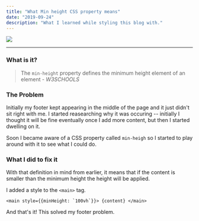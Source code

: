 ```yaml
---
title: "What Min height CSS property means"
date: "2019-09-24"
description: "What I learned while styling this blog with."
---
```


![][css]

---

### What is it?

>
> The `min-height` property defines the minimum 
> height element of an element - _W3SCHOOLS_
>

### The Problem

Initially my footer kept appearing in the middle of the page and
it just didn't sit right with me. I started reasearching why it
was occuring -- initially I thought it will be fine eventually
once I add more content, but then I started dwelling on it.

Soon I became aware of a CSS property called `min-heigh`
so I started to play around with it to see what I could do.

### What I did to fix it

With that definition in mind from earlier, it means that if the 
content is smaller than the minimum height the height will be applied.

I added a style to the `<main>` tag.
```
<main style={{minHeight: `100vh`}}> {content} </main>
```

And that's it! This solved my footer problem.


[css]: https://images.unsplash.com/photo-1555949963-ff9fe0c870eb?ixlib=rb-1.2.1&ixid=eyJhcHBfaWQiOjEyMDd9&auto=format&fit=crop&w=1650&q=80